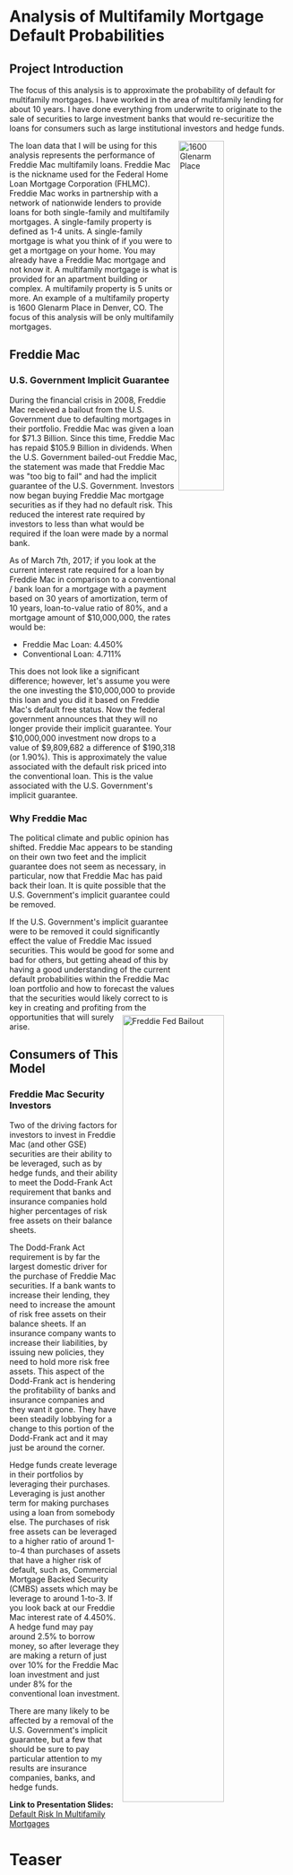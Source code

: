 # Analysis of Multifamily Mortgage Default Probabilities

## Project Introduction
The focus of this analysis is to approximate the probability of default for multifamily mortgages. I have worked in the area of multifamily lending for about 10 years. I have done everything from underwrite to originate to the sale of securities to large investment banks that would re-securitize the loans for consumers such as large institutional investors and hedge funds.

<img align="right" src="/img/thumbs_1600-Glenarm-002.jpg" alt="1600 Glenarm Place" width=40%>

The loan data that I will be using for this analysis represents the performance of Freddie Mac multifamily loans. Freddie Mac is the nickname used for the Federal Home Loan Mortgage Corporation (FHLMC). Freddie Mac works in partnership with a network of nationwide lenders to provide loans for both single-family and multifamily mortgages. A single-family property is defined as 1-4 units. A single-family mortgage is what you think of if you were to get a mortgage on your home. You may already have a Freddie Mac mortgage and not know it. A multifamily mortgage is what is provided for an apartment building or complex. A multifamily property is 5 units or more. An example of a multifamily property is 1600 Glenarm Place in Denver, CO. The focus of this analysis will be only multifamily mortgages.

## Freddie Mac

### U.S. Government Implicit Guarantee

<img align="right" src="/img/investor-presentation.pdf.jpg" alt="Freddie Fed Bailout" width=60%>

During the financial crisis in 2008, Freddie Mac received a bailout from the U.S. Government due to defaulting mortgages in their portfolio. Freddie Mac was given a loan for $71.3 Billion. Since this time, Freddie Mac has repaid $105.9 Billion in dividends. When the U.S. Government bailed-out Freddie Mac, the statement was made that Freddie Mac was "too big to fail" and had the implicit guarantee of the U.S. Government. Investors now began buying Freddie Mac mortgage securities as if they had no default risk. This reduced the interest rate required by investors to less than what would be required if the loan were made by a normal bank.

As of March 7th, 2017; if you look at the current interest rate required for a loan by Freddie Mac in comparison to a conventional / bank loan for a mortgage with a payment based on 30 years of amortization, term of 10 years, loan-to-value ratio of 80%, and a mortgage amount of $10,000,000, the rates would be:

* Freddie Mac Loan: 4.450%
* Conventional Loan: 4.711%

This does not look like a significant difference; however, let's assume you were the one investing the $10,000,000 to provide this loan and you did it based on Freddie Mac's default free status. Now the federal government announces that they will no longer provide their implicit guarantee. Your $10,000,000 investment now drops to a value of $9,809,682 a difference of $190,318 (or 1.90%). This is approximately the value associated with the default risk priced into the conventional loan. This is the value associated with the U.S. Government's implicit guarantee.

### Why Freddie Mac

<img align="right" src="/img/freddie-mac-to-pay-treasury-4-5-billion-after-reporting-profit.jpg" alt="Freddie Fed Big Payment" width=50%>

The political climate and public opinion has shifted. Freddie Mac appears to be standing on their own two feet and the implicit guarantee does not seem as necessary, in particular, now that Freddie Mac has paid back their loan. It is quite possible that the U.S. Government's implicit guarantee could be removed.

If the U.S. Government's implicit guarantee were to be removed it could significantly effect the value of Freddie Mac issued securities. This would be good for some and bad for others, but getting ahead of this by having a good understanding of the current default probabilities within the Freddie Mac loan portfolio and how to forecast the values that the securities would likely correct to is key in creating and profiting from the opportunities that will surely arise.

## Consumers of This Model

### Freddie Mac Security Investors
Two of the driving factors for investors to invest in Freddie Mac (and other GSE) securities are their ability to be leveraged, such as by hedge funds, and their ability to meet the Dodd-Frank Act requirement that banks and insurance companies hold higher percentages of risk free assets on their balance sheets.

The Dodd-Frank Act requirement is by far the largest domestic driver for the purchase of Freddie Mac securities. If a bank wants to increase their lending, they need to increase the amount of risk free assets on their balance sheets. If an insurance company wants to increase their liabilities, by issuing new policies, they need to hold more risk free assets. This aspect of the Dodd-Frank act is hendering the profitability of banks and insurance companies and they want it gone. They have been steadily lobbying for a change to this portion of the Dodd-Frank act and it may just be around the corner.

Hedge funds create leverage in their portfolios by leveraging their purchases. Leveraging is just another term for making purchases using a loan from somebody else. The purchases of risk free assets can be leveraged to a higher ratio of around 1-to-4 than purchases of assets that have a higher risk of default, such as, Commercial Mortgage Backed Security (CMBS) assets which may be leverage to around 1-to-3. If you look back at our Freddie Mac interest rate of 4.450%. A hedge fund may pay around 2.5% to borrow money, so after leverage they are making a return of just over 10% for the Freddie Mac loan investment and just under 8% for the conventional loan investment.

There are many likely to be affected by a removal of the U.S. Government's implicit guarantee, but a few that should be sure to pay particular attention to my results are insurance companies, banks, and hedge funds.

**Link to Presentation Slides:** [Default Risk In Multifamily Mortgages](https://docs.google.com/presentation/d/1AvFxeSGNUIpF76LP149ydiUKDZK0Xt6j5LOWwd6UNew/pub?start=true&loop=true&delayms=3000)

# Teaser
<img align="center" src="/plots/web/GradientBoostingClassifier_default_prob_hist_f7_2017-03-14_13:11.png" alt="Default Probabilities" width=75%>

<img align="center" src="/plots/web/GradientBoostingClassifier_ROC_plot_f7_2017-03-14_13:11.png" alt="ROC Plot" width=75%>

<img align="center" src="/plots/web/GradientBoostingClassifier_Conf_Matrix_f7_2017-03-14_13:11.png" alt="Confusion Matrix" width=75%>

# Observations of Data During EDA

## Multifamily Loan Performance Dataset (MFLP) - mlpd_datamart_1q16.txt
**Data Source: **  
[Investor Tools - Loan Performance Database](http://www.freddiemac.com/multifamily/investors/reporting.html)

The Database provides historical information on a subset of the Freddie Mac Multifamily whole loan portfolio since 1994.  It includes information on original loan terms; identifiers for prepaid loans, defaulted loans and delinquencies; property information; and dates of real estate owned (REO) sales.

There are 338,445 rows of data covering 11,570 unique loans. Multiple loans may be related to the same property.

**Column Data Types:**

|  Column Name | Type | Non-null | Unique | Example  | **Convert** |
|  :--- | :---: | :---: | :---: | :---  | :-----------:|
|  lnno | int64 | 338445 | 11570 | 99940  | leave       |
|  quarter | object | 338445 | 89 | y07q3  | datetime    |
|  mrtg_status | int64 | 338445 | 5 | 100  | int64 -> get_dummies |
|  amt_upb_endg | float64 | 328999 | 263138 | 5659645.77  |  leave      |
|  liq_dte | object | 9160 | 2332 | nan  | datetime    |
|  liq_upb_amt | float64 | 9164 | 8586 | nan  | leave       |
|  dt_sold | object | 73 | 60 | nan  | datetime    |
|  cd_fxfltr | object | 130063 | 3 | FXDFLT  | str -> get_dummies |
|  cnt_amtn_per | float64 | 338428 | 148 | 360.0  | leave       |
|  cnt_blln_term | float64 | 338428 | 220 | 87.0  | leave       |
|  cnt_io_per | float64 | 338419 | 105 | 0.0  | leave       |
|  dt_io_end | object | 98108 | 225 | nan  | datetime    |
|  cnt_mrtg_term | int64 | 338445 | 243 | 87  | leave       |
|  cnt_rsdntl_unit | float64 | 338411 | 768 | 336.0  | leave       |
|  cnt_yld_maint | int64 | 338445 | 178 | 75  | leave       |
|  code_int | object | 338445 | 2 | FIX  | str -> get_dummies |
|  rate_dcr | float64 | 338290 | 2015 | 1.311  | leave       |
|  rate_int | float64 | 338416 | 7296 | 0.0594  | leave       |  
|  rate_ltv | float64 | 338392 | 6905 | 0.79122  | leave       |
|  amt_upb_pch | float64 | 338445 | 4659 | 5669285.36  | leave       |
|  dt_fund | object | 338445 | 3589 | 25JUL2007  | datetime    |
|  dt_mty | object | 338445 | 484 | 01SEP2014  | datetime    |
|  code_st | object | 338445 | 50 | LA  | leave       |
|  geographical_region | object | 338048 | 549 | New Orleans, LA MSA  | leave       |
|  id_link_grp* | float64 | 66308 | 1118 | 75103.0  | leave       |
|  code_sr | object | 19684 | 4 | nan  | str -> get_dummies |
|  reo_operating_expinc | float64 | 74 | 70 | nan  | leave       |
|  prefcl_fcl_expinc | float64 | 74 | 73 | nan  | leave       |
|  selling_expinc | float64 | 74 | 69 | nan  | leave       |
|  sales_price | float64 | 73 | 65 | nan  | leave       |

** * 'id_link_grp' links together loans that are related to the same property

**Pros / Cons**  
Pros - This dataset is well compiled and would require little data cleaning and adjustments before running through models.

Cons - This is a subset of the overall Freddie Mac multifamily loans issued and may not be representative of the typical loan funded by Freddie Mac and sold to investors. These are only the loans of which Freddie Mac has retained ownership. There could be a variety of reasons that they would have retained ownership of these loans. These loans could be for types of properties that are not easily bundled with other properties for securitization. This could apply to senior housing properties with some level of care (i.e. assisted living, nursing homes, memory care, etc.). This could also apply to affordable housing projects with complex capital structures and mechanisms that would potentially deter the secondary capital markets from investing in their securities. A few examples of some characteristics that could deter capital markets would be rent restrictions, phasing off tax abatements, land leases, or rent subsidies from entities with low credit ratings, such as, a bankrupt county or city. I would Freddie Mac not cherry pick these loans to inflate their performance data. The federal government did take control of both Freddie Mac and Fannie Mae following the financial crisis due in part to questionable lending practices.

## Multifamily Securitization Program Data (MSPD)
**Data Source: **  
[Freddie Mac Investor Access](https://msia.ficonsulting.com/)

The complete data set as of 2/22/2017 is in: 'data/custom_rpt_all_properties_20170222.csv'

This data is for all loans that Freddie Mac has securitized. The process of securitization for multifamily loans involves lumping together multiple mortgages across multiple properties into a pool of mortgages. This pool is then divided up into individual securities that are sold to investors.

Freddie Mac issues securities in 12 deal types:

| **Deal Type**        | **Descriptor** | **Description**                       | **# of Deals** | **Total UPB**    |
| -------------------- |:--------------:| ------------------------------------- |:--------------:| ----------------:|   
| 10 Year              | K-000          | fixed loans with mostly 10 year terms | 55             | $75,679,377,782  |
| 7 Year               | K-700          | fixed loans with 7 year terms         | 23             | $29,259,691,719  |
| 5 Year               | K-500          | fixed loans with 5 year terms         | 4              | $4,106,237,917   |
| Single Sponsor       | K-ABC          | single sponsor, sometimes single asset| 14             | $14,792,788,254  |
| No-Subordination     | K-P00          | portfolio loans, no subordinate piece | 3              | $2,622,223,362   |
| Floating Rate        | K-F00          | floating rates of various terms       | 21             | $28,429,449,460  |
| Seniors Housing      | K-S00          | senior multifamily mortgages          | 5              | $3,832,996,970   |
| Seasoned             | K-X00          | seasoned loans                        | 2              | $1,107,896,608   |
| Supplemental         | K-J00          | supplemental loans                    | 7              | $1,593,302,089   |
| >10 Year             | K-1500         | fixed loans, greater than 10 year term| 2              | $1,194,204,846   |
| Small Balance        | SB-00          | small balance, also known as FRESB    | 21             | $4,563,707,762   |
| Workforce            | K-W00          | workforce housing loans 55            | 1              | $676,185,705     |
|                      |                |                                       |      Total UPB | $167,858,062,473 |
1 As of September 30, 2016                                                  
2 Excludes Q-Deals

The data available for the securitized loans is as follows:

|  Column Name | Type | Non-null | Unique | Example  | Convert |
|  :--- | :---: | :---: | :---: | :---  | :---: |
|  #_properties | object | 7855 | 8 | 1  | int64 |
|  2nd_preceding_fydscr_(ncf) | object | 7855 | 1356 | -  | float64 |
|  actual_balance | object | 7855 | 6650 | $878,000,000  | float64 |
|  balance_range | object | 7855 | 13 | 20.00+  | str -> get_dummies |
|  balloon | object | 7855 | 2 | Y  | str -> get_dummies |
|  city | object | 7855 | 1771 | Los Angeles  | str |
|  current%_of_deal | float64 | 7855 | 147 | 100.0  | leave |
|  current_bal_rank | int64 | 7855 | 153 | 1  | leave |
|  current_endingsched_balance | object | 7855 | 6650 | $878,000,000  | float64 |
|  currentloan_balance | object | 7855 | 6650 | $878,000,000  | float64 |
|  cut-off_dateloan_balance | object | 7855 | 6007 | $878,000,000  | float64 |
|  date_added_to_servicer_watchlist_ | object | 7855 | 94 | -  | datetime |
|  deal | object | 7855 | 113 | FREMF 2015-KPLB  | str -> get_dummies |
|  distributiondate | object | 7855 | 1 | 01/25/2017  | datetime |
|  dscr_(ncf) | float64 | 7855 | 1765 | 2.74  | leave |
|  dscr_range | object | 7855 | 13 | 2.00 and up  | str -> get_dummies |
|  dlq._status | object | 7855 | 7 | Current  | str -> get_dummies |
|  dlq_status_text | object | 7855 | 7 | Current  | str -> get_dummies |
|  fka_status_of_loan | object | 7855 | 7 | 0  | str -> get_dummies |
|  group_id | object | 7855 | 10 | -  | str -> get_dummies |
|  int._only | object | 7855 | 3 | Y  | str -> get_dummies |
|  loan_amortization_type | object | 7855 | 9 | Interest Only  | str -> get_dummies |
|  loan_id | int64 | 7855 | 7780 | 708125468  | leave |
|  ltv_range | object | 7855 | 8 | 50.0% - 55.0%  | str -> get_dummies |
|  master_servicer | object | 7855 | 6 | Freddie Mac  | str -> get_dummies |
|  maturity_date | object | 7855 | 228 | 05/01/2025  | datetime |
|  most_recentdscr_(ncf) | object | 7855 | 1682 | 2.740  | float64 |
|  most_recent_financial_'as_of'_end_date_ | object | 7855 | 22 | 09/30/2016  | datetime |
|  most_recent_financial_'as_of'_start_date_ | object | 7855 | 24 | 01/01/2016  |  datetime |
|  most_recentfinancial_indicator | object | 7855 | 7 | Current  | str -> get_dummies |
|  most_recentmaster_servicerreturn_date_ | object | 7855 | 8 | -  | datetime |
|  most_recent_ncf | object | 7855 | 5605 | $61,193,871  | float64 |
|  most_recent_noi | object | 7855 | 5597 | $61,830,621  | float64 |
|  most_recentphys_occup | object | 7855 | 80 | 97.0  | float64 |
|  most_recentspecial_servicertransfer_date_ | object | 7855 | 9 | -  | datetime |
|  most_recent_value | object | 7855 | 2324 | $1,675,000,000  | float64 |
|  mps_deal_alias | object | 7855 | 113 | 2015-KPLB  | str |
|  msa | object | 7855 | 405 | Los Angeles-Long Beach-Santa Ana CA  | str -> get_dummies |
|  no_time_dlq12mth | int64 | 7855 | 5 | 0  | str -> get_dummies |
|  no_time_dlqlife | int64 | 7855 | 11 | 0  | str -> get_dummies |
|  note_rate | object | 7855 | 582 | 3.3300  | float64 |
|  note_rate_range | object | 7855 | 13 | 3.001% - 3.500%  | str -> get_dummies |
|  occupancy | float64 | 7855 | 9 | 1.0  | leave |
|  occupancy_date | object | 7855 | 503 | 09/30/2016  | datetime |
|  occupancy_range | object | 7855 | 7 | > 95.0%  | str -> get_dummies |
|  occupancy_source | object | 7855 | 4 | MOST RECENT  | str |
|  operatingtrust_advisor | object | 11 | 2 | Freddie Mac  | str -> get_dummies |
|  orig_amortization | object | 7855 | 31 | 0  | int64 |
|  orig_term | object | 7855 | 78 | 120  | int64 |
|  original_note_amount | object | 7855 | 4241 | $878,000,000  | float64 |
|  original_occupancy_date | object | 7855 | 1290 | 03/17/2015  | datetime |
|  original_occupancy__rate | float64 | 7855 | 788 | 97.7  | float64 |
|  paid_thru_date | object | 7855 | 11 | 01/01/2017  | datetime |
|  payment_freq | object | 7855 | 2 | Monthly  | str -> drop |
|  preceding_fiscalyear_financial_'as_of'_date_ | object | 7855 | 27 | 12/31/2015  | datetime |
|  preceding_fy_ncf | object | 7855 | 6205 | $76,957,036  | float64 |
|  preceding_fiscalyear_noi | object | 7855 | 6201 | $77,806,036  | float64 |
|  preceding_fy_dscr_(ncf) | object | 7855 | 1643 | 2.600  | float64 |
|  property_name | object | 7855 | 7296 | Park La Brea Apartments  | str -> drop |
|  property_subtype | object | 7855 | 43 | Garden and High Rise  | str -> clean -> get_dummies |
|  prospectus_id | int64 | 7855 | 155 | 1  | str -> drop |
|  remaining_term | object | 7855 | 218 | 100  | int64 |
|  seasoning | object | 7855 | 105 | 20  | int64 |
|  seasoning_range | object | 7855 | 12 | < 14  | str -> fix/drop |
|  second_preceding_fiscal_year_financial_'as_of'_date_ | object | 7855 | 23 | -  | datetime |
|  second_preceding_fy_ncf_(dscr) | object | 7855 | 1357 | -  | float64 |
|  second_preceding_fy_ncf | object | 7855 | 4070 | $0  | float64 |
|  second_precedingfiscal_year_noi | object | 7855 | 4065 | $0  | float64 |
|  servicer_watchlistcode | object | 7855 | 38 | -  | str -> investigate |
|  special_servicer | object | 7855 | 17 | Berkeley Point Capital, LLC  | str -> get_dummies |
|  state | object | 7855 | 50 | CA  | str -> get_dummies |
|  total_reserve_bal | object | 7855 | 4499 | 0  | float64 |
|  uw_dscr_(ncf)amortizing | float64 | 7855 | 686 | 2.27  | float64 |
|  uw_ltv | object | 7855 | 569 |  52.4%  | float64 |
|  year_built | object | 7855 | 215 | 1944 - 1951  | str -> clean -> get_dummies |
|  zip_code | object | 7855 | 3599 | 90036  | str -> clean |
|  property_address | object | 7855 | 7582 | 6200 West Third Street  | str -> drop |
|  property_city | object | 7855 | 1861 | Los Angeles  | str -> drop |
|  revenue_at_contribution | object | 7855 | 3926 | 105197374  | float64 |
|  operating_expenses_at_contribution | object | 7855 | 4573 | 37126374  | float64 |
|  noi_at_contribution | object | 7855 | 6250 | 68071000  | float64 |
|  dscr_(noi)_at_contribution | object | 7855 | 1047 | -  | float64 |
|  ncf_at_contribution | object | 7855 | 5993 | 67222000  | float64 |
|  dscr_(ncf)_at_contribution | object | 7855 | 496 | 2.27  | float64 |
|  second_preceding_fy_revenue | object | 7855 | 4067 | 0  | float64 |
|  second_preceding_fy_operating_exp | object | 7855 | 4067 | 0  | float64 |
|  second_preceding_fy_debt_serv_amt | object | 7855 | 4061 | -  | float64 |
|  preceding_fy_revenue | object | 7855 | 6196 | 108541632.46  | float64 |
|  preceding_fy_operating_exp | object | 7855 | 6210 | 30735596.87  | float64 |
|  preceding_fy_debt_svc_amount | object | 7855 | 6202 | 29643475  | float64 |
|  most_recent_revenue | object | 7855 | 5605 | 85254239.66  | float64 |
|  most_recent_operating_expenses | object | 7855 | 5606 | 23423618.25  | float64 |
|  most_recent_debt_service_amount | object | 7855 | 5604 | 22334125  | float |

**Pros / Cons:**

Pros - This dataset covers all securitized loans. It includes not just active, but previously foreclosed loans as well.

Cons - This data does not contain quarterly time-series data for each property, but does contain the property financial performance data at origination (loan creation), most recent of quarter, most recent end-of-year, and previous year end-of year data. This covers about three years of a loan's term. The longest allowable loan term is 10 years and most get refinanced prior to the maturity date or have existence for significantly less that 10 years, so covering 3 years of the term should give an indication of changes in performance.

## Dataset for Analysis

After exploratory data analysis it was concluded that the MSPD dataset contained more features of potential value and also allowed for more insightful engineered features to be constructed. The following features were extracted or engineered from the MSPD dataset:

|  Column Name | Type | Non-null | Unique | Example  | Engineering |
|  :--- | :---: | :---: | :---: | :---  |:---:|
|  label | float64 | 7855 | 2 | 0.0  | YES* |
|  loan_id | int64 | 7855 | 7780 | 708125468  | NO |
|  current_balance | int64 | 7855 | 6649 | 878000000  | NO |
|  original_balance | int64 | 7855 | 4241 | 878000000  | NO |
|  orig_int_rate | float64 | 7855 | 581 | 0.0333  | NO |
|  orig_dscr | float64 | 7855 | 686 | 2.27  | NO |
|  orig_ltv | float64 | 7855 | 569 | 0.524  | NO |
|  principal_paydown | int64 | 7855 | 5838 | 0  | YES (beg. - cur. bal.) |
|  orig_occ_rate | float64 | 7855 | 788 | 0.977  | NO |
|  most_rct_occ_rate | float64 | 7855 | 80 | 0.97  | NO |
|  occ_rate_delta | float64 | 7855 | 1210 | -0.007  | YES (cur. - orig.) |
|  orig_noi | float64 | 7855 | 6249 | 68071000.0  | NO |
|  most_rct_noi | int64 | 7855 | 5596 | 61830621  | NO |
|  noi_delta | float64 | 7855 | 7152 | -6240379.0  | YES (cur. - orig.) |
|  most_rct_value | int64 | 7855 | 2323 | 1675000000  | NO |
|  orig_value | float64 | 7855 | 7286 | 1675572519.08  | YES (orig. bal. / orig. ltv) |
|  value_delta | float64 | 7855 | 6787 | -572519.083969  | YES (cur. val. - orig. val.) |
|  most_rct_ltv | float64 | 7855 | 6088 | 0.524179104478  | YES (cur. bal. / cur. val.) |
|  ltv_delta | float64 | 7855 | 6123 | 0.000179104477612  | YES (cur. ltv. - org. ltv) |
|  most_rct_debt_serv | float64 | 7855 | 5603 | 22334125.0  | NO |
|  orig_debt_serv | float64 | 7855 | 6359 | 29987224.6696  | YES (orig. noi / orig. dscr) |
|  debt_serv_delta | float64 | 7855 | 7235 | -7653099.6696  | YES (cur. ds - orig. ds) |
|  most_rct_dscr | float64 | 7855 | 1682 | 2.74  | NO |
|  dscr_delta | float64 | 7855 | 2003 | 0.47  | YES (cur. dscr - orig. dscr) |
|  state_AK | float64 | 7855 | 2 | 0.0  | state -> get_dummies |
|  state_AL | float64 | 7855 | 2 | 0.0  | state -> get_dummies |
|  state_AR | float64 | 7855 | 2 | 0.0  | state -> get_dummies |
|  state_AZ | float64 | 7855 | 2 | 0.0  | state -> get_dummies |
|  state_CA | float64 | 7855 | 2 | 1.0  | state -> get_dummies |
|  state_CO | float64 | 7855 | 2 | 0.0  | state -> get_dummies |
|  state_CT | float64 | 7855 | 2 | 0.0  | state -> get_dummies |
|  state_DC | float64 | 7855 | 2 | 0.0  | state -> get_dummies |
|  state_DE | float64 | 7855 | 2 | 0.0  | state -> get_dummies |
|  state_FL | float64 | 7855 | 2 | 0.0  | state -> get_dummies |
|  state_GA | float64 | 7855 | 2 | 0.0  | state -> get_dummies |
|  state_HI | float64 | 7855 | 2 | 0.0  | state -> get_dummies |
|  state_IA | float64 | 7855 | 2 | 0.0  | state -> get_dummies |
|  state_ID | float64 | 7855 | 2 | 0.0  | state -> get_dummies |
|  state_IL | float64 | 7855 | 2 | 0.0  | state -> get_dummies |
|  state_IN | float64 | 7855 | 2 | 0.0  | state -> get_dummies |
|  state_KS | float64 | 7855 | 2 | 0.0  | state -> get_dummies |
|  state_KY | float64 | 7855 | 2 | 0.0  | state -> get_dummies |
|  state_LA | float64 | 7855 | 2 | 0.0  | state -> get_dummies |
|  state_MA | float64 | 7855 | 2 | 0.0  | state -> get_dummies |
|  state_MD | float64 | 7855 | 2 | 0.0  | state -> get_dummies |
|  state_ME | float64 | 7855 | 2 | 0.0  | state -> get_dummies |
|  state_MI | float64 | 7855 | 2 | 0.0  | state -> get_dummies |
|  state_MN | float64 | 7855 | 2 | 0.0  | state -> get_dummies |
|  state_MO | float64 | 7855 | 2 | 0.0  | state -> get_dummies |
|  state_MS | float64 | 7855 | 2 | 0.0  | state -> get_dummies |
|  state_MT | float64 | 7855 | 2 | 0.0  | state -> get_dummies |
|  state_NC | float64 | 7855 | 2 | 0.0  | state -> get_dummies |
|  state_ND | float64 | 7855 | 2 | 0.0  | state -> get_dummies |
|  state_NE | float64 | 7855 | 2 | 0.0  | state -> get_dummies |
|  state_NH | float64 | 7855 | 2 | 0.0  | state -> get_dummies |
|  state_NJ | float64 | 7855 | 2 | 0.0  | state -> get_dummies |
|  state_NM | float64 | 7855 | 2 | 0.0  | state -> get_dummies |
|  state_NV | float64 | 7855 | 2 | 0.0  | state -> get_dummies |
|  state_NY | float64 | 7855 | 2 | 0.0  | state -> get_dummies |
|  state_OH | float64 | 7855 | 2 | 0.0  | state -> get_dummies |
|  state_OK | float64 | 7855 | 2 | 0.0  | state -> get_dummies |
|  state_OR | float64 | 7855 | 2 | 0.0  | state -> get_dummies |
|  state_PA | float64 | 7855 | 2 | 0.0  | state -> get_dummies |
|  state_RI | float64 | 7855 | 2 | 0.0  | state -> get_dummies |
|  state_SC | float64 | 7855 | 2 | 0.0  | state -> get_dummies |
|  state_SD | float64 | 7855 | 2 | 0.0  | state -> get_dummies |
|  state_TN | float64 | 7855 | 2 | 0.0  | state -> get_dummies |
|  state_TX | float64 | 7855 | 2 | 0.0  | state -> get_dummies |
|  state_UT | float64 | 7855 | 2 | 0.0  | state -> get_dummies |
|  state_VA | float64 | 7855 | 2 | 0.0  | state -> get_dummies |
|  state_WA | float64 | 7855 | 2 | 0.0  | state -> get_dummies |
|  state_WI | float64 | 7855 | 2 | 0.0  | state -> get_dummies |
|  state_WV | float64 | 7855 | 2 | 0.0  | state -> get_dummies |
|  state_WY | float64 | 7855 | 2 | 0.0  | state -> get_dummies |
|  ss_arbor_commercial_mortgage,_llc | float64 | 7855 | 2 | 0.0  | special_servicer -> get_dummies |
|  ss_berkadia | float64 | 7855 | 2 | 0.0  | special_servicer -> get_dummies |
|  ss_berkeley_point_capital,_llc | float64 | 7855 | 2 | 1.0  | special_servicer -> get_dummies |
|  ss_c-iii_asset_management_llc | float64 | 7855 | 2 | 0.0  | special_servicer -> get_dummies |
|  ss_cwcapital | float64 | 7855 | 2 | 0.0  | special_servicer -> get_dummies |
|  ss_freddie_mac | float64 | 7855 | 2 | 0.0  | special_servicer -> get_dummies |
|  ss_gemsa | float64 | 7855 | 2 | 0.0  | special_servicer -> get_dummies |
|  ss_greystone_servicing_corporation,_inc. | float64 | 7855 | 2 | 0.0  | special_servicer -> get_dummies |
|  ss_keybank | float64 | 7855 | 2 | 0.0  | special_servicer -> get_dummies |
|  ss_midland_loan_services | float64 | 7855 | 2 | 0.0  | special_servicer -> get_dummies |
|  ss_pacific_life_insurance_company | float64 | 7855 | 2 | 0.0  | special_servicer -> get_dummies |
|  ss_sabal_financial_group,_l.p. | float64 | 7855 | 2 | 0.0  | special_servicer -> get_dummies |
|  ss_situs_holdings,_llc | float64 | 7855 | 2 | 0.0  | special_servicer -> get_dummies |
|  ss_torchlight | float64 | 7855 | 2 | 0.0  | special_servicer -> get_dummies |
|  ss_trimont | float64 | 7855 | 2 | 0.0  | special_servicer -> get_dummies |
|  ss_wells_fargo_bank | float64 | 7855 | 2 | 0.0  | special_servicer -> get_dummies |
|  ss_wells_fargo_bank_ | float64 | 7855 | 2 | 0.0  | special_servicer -> get_dummies |

** * label of "1.0" derived from:
  * dlq_status_text (status as mapped below** - 200, 300, 350, 450 were considered
    problem loans),
  * no_time_dlqlife (if loan had ever been deliquent counted as problem loan), and
  *  date_added_to_servicer_watchlist_ (if servicer had been put on watch, considered problem loan)

**Mapping functions:**  
 Map df_mspd dlq_status_text column to corresponding values for label determination:  

    100 = Current or less than 60 day delinquent  
    200 = 60 or more days delinquent  
    300 = Foreclosure  
    350 = Problem Loans (no_time_dlqlife > 0 or date_added_to_servicer_watchlist_ Non-null)  
    450 = Real estate owned  
    500 = Closed
** * Any values with a 500 were reverted to the highest previous value

## Analysis

Based on evaluation of loans foreclosed in the Freddie Mac portfolio, the average percentage of outstanding balance that is recovered following disposition is 0.6930486709.
